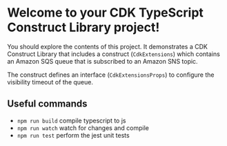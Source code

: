 # Welcome to your CDK TypeScript Construct Library project!

You should explore the contents of this project. It demonstrates a CDK Construct Library that includes a construct (`CdkExtensions`)
which contains an Amazon SQS queue that is subscribed to an Amazon SNS topic.

The construct defines an interface (`CdkExtensionsProps`) to configure the visibility timeout of the queue.

## Useful commands

 * `npm run build`   compile typescript to js
 * `npm run watch`   watch for changes and compile
 * `npm run test`    perform the jest unit tests